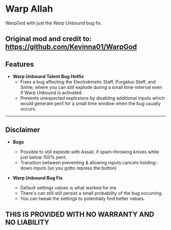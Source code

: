 # **Warp Allah**

WarpGod with just the Warp Unbound bug fix.

Original mod and credit to: 
https://github.com/Kevinna01/WarpGod
---

## **Features**
- **Warp Unbound Talent Bug Hotfix**
  - Fixes a bug affecting the Electrokinetic Staff, Purgatus Staff, and Smite; where you can still explode during a small time-interval even if Warp Unbound is activated.
  - Prevents unexpected explosions by disabling additional inputs which would generate peril for a small time window when the bug usually occurs.
---

## **Disclaimer**
- **Bugs**  
  - Possible to still explode with Assail, if spam-throwing knives while just below 100% peril.
  - Transition between preventing & allowing inputs cancels holding-down inputs (so you gotto repress the button)

- **Warp Unbound Bug Fix**  
  - Default settings values is what worked for me
  - There's can still still persist a small probability of the bug occurring.  
  - You can tweak the settings to potentially find better values.

## THIS IS PROVIDED WITH NO WARRANTY AND NO LIABILITY
